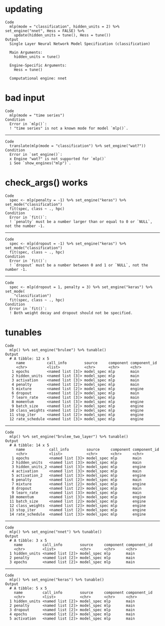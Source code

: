 # updating

    Code
      mlp(mode = "classification", hidden_units = 2) %>% set_engine("nnet", Hess = FALSE) %>%
        update(hidden_units = tune(), Hess = tune())
    Output
      Single Layer Neural Network Model Specification (classification)
      
      Main Arguments:
        hidden_units = tune()
      
      Engine-Specific Arguments:
        Hess = tune()
      
      Computational engine: nnet 
      

# bad input

    Code
      mlp(mode = "time series")
    Condition
      Error in `mlp()`:
      ! "time series" is not a known mode for model `mlp()`.

---

    Code
      translate(mlp(mode = "classification") %>% set_engine("wat?"))
    Condition
      Error in `set_engine()`:
      x Engine "wat?" is not supported for `mlp()`
      i See `show_engines("mlp")`.

# check_args() works

    Code
      spec <- mlp(penalty = -1) %>% set_engine("keras") %>% set_mode("classification")
      fit(spec, class ~ ., hpc)
    Condition
      Error in `fit()`:
      ! `penalty` must be a number larger than or equal to 0 or `NULL`, not the number -1.

---

    Code
      spec <- mlp(dropout = -1) %>% set_engine("keras") %>% set_mode("classification")
      fit(spec, class ~ ., hpc)
    Condition
      Error in `fit()`:
      ! `dropout` must be a number between 0 and 1 or `NULL`, not the number -1.

---

    Code
      spec <- mlp(dropout = 1, penalty = 3) %>% set_engine("keras") %>% set_mode(
        "classification")
      fit(spec, class ~ ., hpc)
    Condition
      Error in `fit()`:
      ! Both weight decay and dropout should not be specified.

# tunables

    Code
      mlp() %>% set_engine("brulee") %>% tunable()
    Output
      # A tibble: 12 x 5
         name          call_info        source     component component_id
         <chr>         <list>           <chr>      <chr>     <chr>       
       1 epochs        <named list [3]> model_spec mlp       main        
       2 hidden_units  <named list [3]> model_spec mlp       main        
       3 activation    <named list [3]> model_spec mlp       main        
       4 penalty       <named list [2]> model_spec mlp       main        
       5 mixture       <named list [2]> model_spec mlp       engine      
       6 dropout       <named list [2]> model_spec mlp       main        
       7 learn_rate    <named list [3]> model_spec mlp       main        
       8 momentum      <named list [3]> model_spec mlp       engine      
       9 batch_size    <named list [2]> model_spec mlp       engine      
      10 class_weights <named list [2]> model_spec mlp       engine      
      11 stop_iter     <named list [2]> model_spec mlp       engine      
      12 rate_schedule <named list [3]> model_spec mlp       engine      

---

    Code
      mlp() %>% set_engine("brulee_two_layer") %>% tunable()
    Output
      # A tibble: 14 x 5
         name           call_info        source     component component_id
         <chr>          <list>           <chr>      <chr>     <chr>       
       1 epochs         <named list [3]> model_spec mlp       main        
       2 hidden_units   <named list [3]> model_spec mlp       main        
       3 hidden_units_2 <named list [3]> model_spec mlp       engine      
       4 activation     <named list [3]> model_spec mlp       main        
       5 activation_2   <named list [3]> model_spec mlp       engine      
       6 penalty        <named list [2]> model_spec mlp       main        
       7 mixture        <named list [2]> model_spec mlp       engine      
       8 dropout        <named list [2]> model_spec mlp       main        
       9 learn_rate     <named list [3]> model_spec mlp       main        
      10 momentum       <named list [3]> model_spec mlp       engine      
      11 batch_size     <named list [2]> model_spec mlp       engine      
      12 class_weights  <named list [2]> model_spec mlp       engine      
      13 stop_iter      <named list [2]> model_spec mlp       engine      
      14 rate_schedule  <named list [3]> model_spec mlp       engine      

---

    Code
      mlp() %>% set_engine("nnet") %>% tunable()
    Output
      # A tibble: 3 x 5
        name         call_info        source     component component_id
        <chr>        <list>           <chr>      <chr>     <chr>       
      1 hidden_units <named list [2]> model_spec mlp       main        
      2 penalty      <named list [2]> model_spec mlp       main        
      3 epochs       <named list [2]> model_spec mlp       main        

---

    Code
      mlp() %>% set_engine("keras") %>% tunable()
    Output
      # A tibble: 5 x 5
        name         call_info        source     component component_id
        <chr>        <list>           <chr>      <chr>     <chr>       
      1 hidden_units <named list [2]> model_spec mlp       main        
      2 penalty      <named list [2]> model_spec mlp       main        
      3 dropout      <named list [2]> model_spec mlp       main        
      4 epochs       <named list [2]> model_spec mlp       main        
      5 activation   <named list [2]> model_spec mlp       main        

